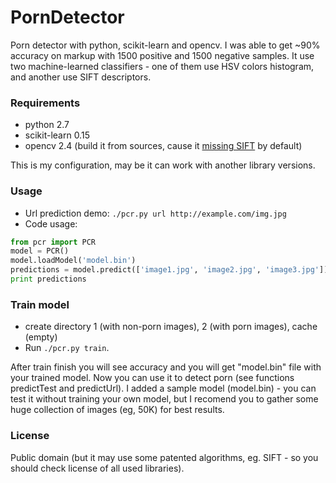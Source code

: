 # PornDetector
Porn detector with python, scikit-learn and opencv. I was able to get ~90% accuracy on markup with 1500 positive and 1500 negative samples. It use two machine-learned classifiers - one of them use HSV colors histogram, and another use SIFT descriptors.

### Requirements
- python 2.7
- scikit-learn 0.15
- opencv 2.4 (build it from sources, cause it [missing SIFT](http://stackoverflow.com/questions/18561910/opencv-python-cant-use-surf-sift) by default)

This is my configuration, may be it can work with another library versions.

### Usage
- Url prediction demo: `./pcr.py url http://example.com/img.jpg`
- Code usage:
```python
from pcr import PCR
model = PCR()
model.loadModel('model.bin')
predictions = model.predict(['image1.jpg', 'image2.jpg', 'image3.jpg'])
print predictions
```

### Train model
- create directory 1 (with non-porn images), 2 (with porn images), cache (empty)
- Run `./pcr.py train`.

After train finish you will see accuracy and you will get "model.bin" file with your trained model. Now you can use it to detect porn (see functions predictTest and predictUrl). I added a sample model (model.bin) - you can test it without training your own model, but I recomend you to gather some huge collection of images (eg, 50K) for best results.

### License
Public domain (but it may use some patented algorithms, eg. SIFT - so you should check license of all used libraries).
